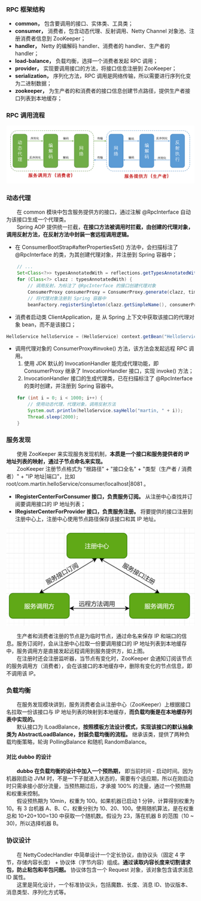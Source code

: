 ### RPC 框架结构

- **common，** 包含要调用的接口、实体类、工具类；
- **consumer，** 消费者，包含动态代理、反射调用、Netty Channel 对象池、注册消费者信息到 ZooKeeper；
- **handler，** Netty 的编解码 handler、消费者的 handler、生产者的 handler；
- **load-balance，** 负载均衡，选择一个消费者发起 RPC 调用；
- **provider，** 实现要调用接口的方法，将接口信息注册到 ZooKeeper；
- **serialization，** 序列化方法，RPC 调用是网络传输，所以需要进行序列化变为二进制数据；
- **zookeeper，** 为生产者的和消费者的接口信息创建节点路径，提供生产者接口列表到本地缓存；

### RPC 调用流程

![avatar](photo_1.png)

### 动态代理
　　在 common 模块中包含服务提供方的接口，通过注解 @RpcInterface 自动为该接口生成一个代理类。<br />
　　Spring AOP 提供统一拦截，**在接口方法被调用时拦截，由创建的代理对象，调用反射方法，在反射方法中封装一套远程调用逻辑。**

- 在 ConsumerBootStrap#afterPropertiesSet() 方法中，会扫描标注了 @RpcInterface 的类，为其创建代理对象，并注册到 Spring 容器中；
```java
    // ... 
    Set<Class<?>> typesAnnotatedWith = reflections.getTypesAnnotatedWith(RpcInterface.class);
    for (Class<?> clazz : typesAnnotatedWith) {
        // 调用反射，为标注了 @RpcInterface 的接口创建代理对象
        ConsumerProxy consumerProxy = ConsumerProxy.generate(clazz, timeout, loadBalanceStrategy);
        // 将代理对象注册到 Spring 容器中
        beanFactory.registerSingleton(clazz.getSimpleName(), consumerProxy.getProxy(clazz));
```

- 消费者启动类 ClientApplication，是 从 Spring 上下文中获取该接口的代理对象 bean，而不是该接口；
```java
HelloService helloService = (HelloService) context.getBean("HelloService");
```

- 调用代理对象的 ConsumerProxy#invoke() 方法，该方法会发起远程 RPC 调用。
    1. 使用 JDK 默认的 InvocationHandler 能完成代理功能，即 ConsumerProxy 继承了 InvocationHandler 接口，实现 invoke() 方法；
    2. InvocationHandler 接口的生成代理类，已在扫描标注了 @RpcInterface 的类时创建，并注册到 Spring 容器中。

```java
    for (int i = 0; i < 1000; i++) {
        // 使用动态代理，代理对象，调用反射方法
        System.out.println(helloService.sayHello("martin, " + i));
        Thread.sleep(2000);
    }
```

### 服务发现
　　使用 ZooKeeper 来实现服务发现机制，**本质是一个接口和服务提供者的 IP 地址列表的映射，通过子节点命名来实现。** <br />
　　ZooKeeper 注册节点格式为 "根路径" + "接口全名" + "类型（生产者 / 消费者）" + "IP 地址|端口"，比如 root/com.martin.helloService/consumer/localhost|8081 。

- **IRegisterCenterForConsumer 接口，负责服务订阅。** 从注册中心查找并订阅要调用接口的 IP 地址列表；
- **IRegisterCenterForProvider 接口，负责服务注册。** 将要提供的接口注册到注册中心上，注册中心使用节点路径保存该接口和其 IP 地址。

![avatar](photo_2.png)

　　生产者和消费者注册的节点是为临时节点，通过命名来保存 IP 和端口的信息。服务订阅时，会从注册中心拉取一份要调用接口的 IP 地址列表到本地缓存中，服务调用方是直接发起远程调用到服务提供方，如上图。<br />
　　在注册时还会注册监听器，当节点有变化时，ZooKeeper 会通知订阅该节点的服务调用方（消费者），会在该接口的本地缓存中，删除有变化的节点信息，即不调用该 IP。

### 负载均衡
　　在服务发现模块讲到，服务消费者会从注册中心（ZooKeeper）上根据接口名拉取一份该接口与 IP 地址列表的映射到本地缓存，**而负载均衡是在本地缓存列表中实现的。** <br />
　　默认接口为 ILoadBalance，**按照模板方法设计模式，实现该接口的默认抽象类为 AbstractLoadBalance，封装负载均衡的流程。** 继承该类，提供了两种负载均衡策略，轮询 PollingBalance 和随机 RandomBalance。

#### 对比 dubbo 的设计
　　**dubbo 在负载均衡的设计中加入一个预热期，** 即当前时间 - 启动时间。因为机器刚启动 JVM 时，不是一下子就进入状态的，需要有个适应期，所以在刚启动时只需承接小部分流量，当预热期过后，才承接 100% 的流量，通过一个预热期和权重来控制。<br />
　　假设预热期为 10min，权重为 100。如果机器已启动 1 分钟，计算得到权重为 10。有 3 台机器 A、B、C，权重分别为 10、20、100。使用随机算法，是在权重总和 10+20+100=130 中获取一个随机数。假设为 23，落在机器 B 的范围（10 ~ 30)，所以选择机器 B。

### 协议设计
　　在 NettyCodecHandler 中简单设计一个定长协议，由协议头（固定 4 字节，存储内容长度） + 协议体（字节内容）组成。**通过读取内容长度来切割请求包，防止粘包和半包问题。** 协议体包含一个 Request 对象，该对象包含请求消息 ID 属性。<br />
　　这里是简化设计，一个标准协议头，包括魔数、长度、消息 ID、协议版本、消息类型、序列化方式等。
  
